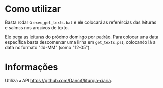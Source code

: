 # Como utilizar
Basta rodar o `exec_get_texts.bat` e ele colocará as referências das leituras e salmos nos arquivos de texto.

Ele pega as leituras do próximo domingo por padrão. Para colocar uma data específica basta descomentar uma linha em `get_texts.ps1`, colocando lá a data no formato "dd-MM" (como "12-05").

# Informações
Utiliza a API https://github.com/Dancrf/liturgia-diaria.